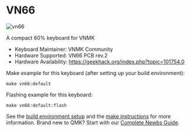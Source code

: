 # VN66

![vn66](https://i.imgur.com/Eo28suIl.jpg)

A compact 60% keyboard for VNMK

* Keyboard Maintainer: VNMK Community
* Hardware Supported: VN66 PCB rev.2
* Hardware Availability: https://geekhack.org/index.php?topic=101754.0

Make example for this keyboard (after setting up your build environment):

    make vn66:default

Flashing example for this keyboard:

    make vn66:default:flash

See the [build environment setup](https://docs.qmk.fm/#/getting_started_build_tools) and the [make instructions](https://docs.qmk.fm/#/getting_started_make_guide) for more information. Brand new to QMK? Start with our [Complete Newbs Guide](https://docs.qmk.fm/#/newbs).
